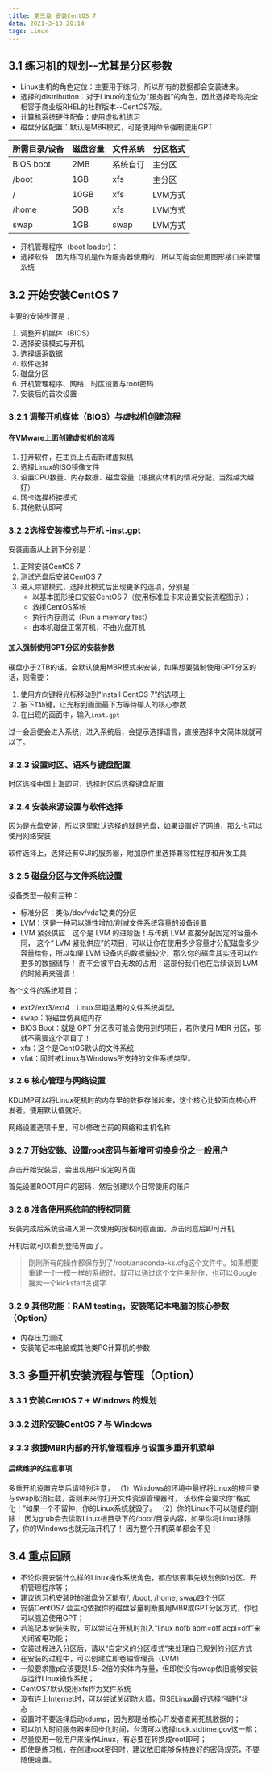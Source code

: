 ```yaml
---
title: 第三章 安装CentOS 7
data: 2021-3-13 20:14
tags: Linux
---
```


## 3.1 练习机的规划--尤其是分区参数

- Linux主机的角色定位：主要用于练习，所以所有的数据都会安装进来。
- 选择的distribution：对于Linux的定位为“服务器”的角色，因此选择号称完全相容于商业版RHEL的社群版本--CentOS7版。
- 计算机系统硬件配备：使用虚拟机练习
- 磁盘分区配置：默认是MBR模式，可是使用命令强制使用GPT

|所需目录/设备|磁盘容量|文件系统|分区格式|
 |--|--|--|--|
 |BIOS boot|2MB|系统自订|主分区|
 |/boot|1GB|xfs|主分区|
 |/|10GB|xfs|LVM方式|
 |/home|5GB|xfs|LVM方式|
 |swap|1GB|swap|LVM方式|
 
- 开机管理程序（boot loader）：
- 选择软件：因为练习机是作为服务器使用的，所以可能会使用图形接口来管理系统

## 3.2 开始安装CentOS 7

主要的安装步骤是：
1. 调整开机媒体（BIOS）
2. 选择安装模式与开机
3. 选择语系数据
4. 软件选择
5. 磁盘分区
6. 开机管理程序、网络、时区设置与root密码
7. 安装后的首次设置

### 3.2.1 调整开机媒体（BIOS）与虚拟机创建流程

#### 在VMware上面创建虚拟机的流程

1. 打开软件，在主页上点击新建虚拟机
2. 选择Linux的ISO镜像文件
3. 设置CPU数量、内存数据、磁盘容量（根据实体机的情况分配，当然越大越好）
4. 网卡选择桥接模式
5. 其他默认即可

### 3.2.2选择安装模式与开机 -inst.gpt

安装画面从上到下分别是：

1. 正常安装CentOS 7
2. 测试光盘后安装CentOS 7
3. 进入除错模式，选择此模式后出现更多的选项，分别是：
   - 以基本图形接口安装CentOS 7（使用标准显卡来设置安装流程图示）；
   - 救援CentOS系统
   - 执行内存测试（Run a memory test）
   - 由本机磁盘正常开机，不由光盘开机

#### 加入强制使用GPT分区的安装参数

硬盘小于2TB的话，会默认使用MBR模式来安装，如果想要强制使用GPT分区的话，则需要：

1. 使用方向键将光标移动到“Install CentOS 7”的选项上
2. 按下`TAb`键，让光标到画面最下方等待输入的核心参数
3. 在出现的画面中，输入`inst.gpt`

过一会后便会进入系统，进入系统后，会提示选择语言，直接选择中文简体就就可以了。

### 3.2.3 设置时区、语系与键盘配置

时区选择中国上海即可，选择时区后选择键盘配置

### 3.2.4 安装来源设置与软件选择

因为是光盘安装，所以这里默认选择的就是光盘，如果设置好了网络，那么也可以使用网络安装

软件选择上，选择还有GUI的服务器，附加原件里选择兼容性程序和开发工具

### 3.2.5 磁盘分区与文件系统设置

设备类型一般有三种：

- 标准分区：类似/dev/vda1之类的分区
- LVM：这是一种可以弹性增加/削减文件系统容量的设备设置
- LVM 紧张供应：这个是 LVM 的进阶版！与传统 LVM 直接分配固定的容量不同， 这个“ LVM 紧张供应”的项目，可以让你在使用多少容量才分配磁盘多少容量给你，所以如果 LVM 设备内的数据量较少，那么你的磁盘其实还可以作更多的数据储存！ 而不会被平白无故的占用！这部份我们也在后续谈到 LVM 的时候再来强调！

各个文件的系统项目：

- ext2/ext3/ext4：Linux早期适用的文件系统类型。
- swap：将磁盘仿真成内存
- BIOS Boot：就是 GPT 分区表可能会使用到的项目，若你使用 MBR 分区，那就不需要这个项目了！
- xfs：这个是CentOS默认的文件系统
- vfat：同时被Linux与Windows所支持的文件系统类型。

### 3.2.6 核心管理与网络设置

KDUMP可以将Linux死机时的内存里的数据存储起来，这个核心比较面向核心开发者。使用默认值就好。

网络设置选项卡里，可以修改当前的网络和主机名称

### 3.2.7 开始安装、设置root密码与新增可切换身份之一般用户

点击开始安装后，会出现用户设定的界面

首先设置ROOT用户的密码，然后创建以个日常使用的账户

### 3.2.8 准备使用系统前的授权同意

安装完成后系统会进入第一次使用的授权同意画面。点击同意后即可开机

开机后就可以看到登陆界面了。

> 刚刚所有的操作都保存到了/root/anaconda-ks.cfg这个文件中。如果想要重建一个一模一样的系统时，就可以通过这个文件来制作，也可以Google搜索一个kickstart关键字

### 3.2.9 其他功能：RAM testing，安装笔记本电脑的核心参数（Option）

- 内存压力测试
- 安装笔记本电脑或其他类PC计算机的参数

## 3.3 多重开机安装流程与管理（Option）

### 3.3.1 安装CentOS 7 + Windows 的规划

### 3.3.2 进阶安装CentOS 7 与 Windows

### 3.3.3 救援MBR内部的开机管理程序与设置多重开机菜单

#### 后续维护的注意事项

多重开机设置完毕后请特别注意， （1）Windows的环境中最好将Linux的根目录与swap取消挂载，否则未来你打开文件资源管理器时， 该软件会要求你“格式化！”如果一个不留神，你的Linux系统就毁了。 （2）你的Linux不可以随便的删除！ 因为grub会去读取Linux根目录下的/boot/目录内容，如果你将Linux移除了，你的Windows也就无法开机了！ 因为整个开机菜单都会不见！

## 3.4 重点回顾

- 不论你要安装什么样的Linux操作系统角色，都应该要事先规划例如分区、开机管理程序等；
- 建议练习机安装时的磁盘分区能有/, /boot, /home, swap四个分区
- 安装CentOS7 会主动依据你的磁盘容量判断要用MBR或GPT分区方式，你也可以强迫使用GPT；
- 若笔记本安装失败，可以尝试在开机时加入“linux nofb apm=off acpi=off”来关闭省电功能；
- 安装过程进入分区后，请以“自定义的分区模式”来处理自己规划的分区方式
- 在安装的过程中，可以创建立即卷轴管理员（LVM）
- 一般要求撒p应该要是1.5~2倍的实体内存量，但即使没有swap依旧能够安装与运行Linux操作系统；
- CentOS7默认使用xfs作为文件系统
- 没有连上Internet时，可以尝试关闭防火墙，但SELinux最好选择“强制”状态；
- 设置时不要选择启动kdump，因为那是给核心开发者查阅死机数据的；
- 可以加入时间服务器来同步化时间，台湾可以选择tock.stdtime.gov这一部；
- 尽量使用一般用户来操作Linux，有必要在转换成root即可；
- 即使是练习机，在创建root密码时，建议依旧能够保持良好的密码规范，不要随便设置。

